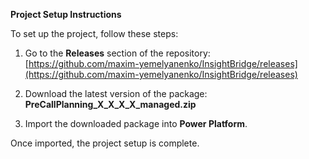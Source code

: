 **Project Setup Instructions**

To set up the project, follow these steps:

1. Go to the **Releases** section of the repository:  
   [https://github.com/maxim-yemelyanenko/InsightBridge/releases](https://github.com/maxim-yemelyanenko/InsightBridge/releases)

2. Download the latest version of the package:  
   **PreCallPlanning_X_X_X_X_managed.zip**

3. Import the downloaded package into **Power Platform**.

Once imported, the project setup is complete.